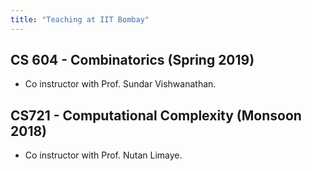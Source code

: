 ```yaml
---
title: "Teaching at IIT Bombay"
---
```


## CS 604 - Combinatorics (Spring 2019)
- Co instructor with Prof. Sundar Vishwanathan.

## CS721 - Computational Complexity (Monsoon 2018)
- Co instructor with Prof. Nutan Limaye.
